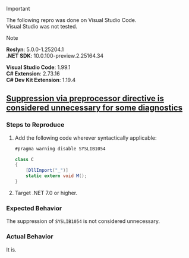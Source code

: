 > [!IMPORTANT]  
> The following repro was done on Visual Studio Code.  
> Visual Studio was not tested.  

> [!NOTE]  
> **Roslyn**: 5.0.0-1.25204.1  
> **.NET SDK**: 10.0.100-preview.2.25164.34  
>  
> **Visual Studio Code**: 1.99.1  
> **C# Extension**: 2.73.16  
> **C# Dev Kit Extension**: 1.19.4  

## [Suppression via preprocessor directive is considered unnecessary for some diagnostics](https://github.com/dotnet/roslyn/issues/78064)

### Steps to Reproduce

1. Add the following code wherever syntactically applicable:
    ```cs
    #pragma warning disable SYSLIB1054

    class C
    {
        [DllImport("_")]
        static extern void M();
    }
    ```
2. Target .NET 7.0 or higher.

### Expected Behavior

The suppression of `SYSLIB1054` is not considered unnecessary.

### Actual Behavior

It is.
